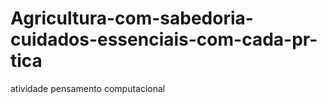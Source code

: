 # Agricultura-com-sabedoria-cuidados-essenciais-com-cada-pr-tica
atividade pensamento computacional
